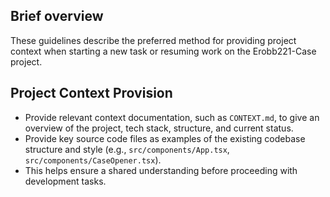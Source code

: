 ## Brief overview
These guidelines describe the preferred method for providing project context when starting a new task or resuming work on the Erobb221-Case project.

## Project Context Provision
- Provide relevant context documentation, such as `CONTEXT.md`, to give an overview of the project, tech stack, structure, and current status.
- Provide key source code files as examples of the existing codebase structure and style (e.g., `src/components/App.tsx`, `src/components/CaseOpener.tsx`).
- This helps ensure a shared understanding before proceeding with development tasks.
